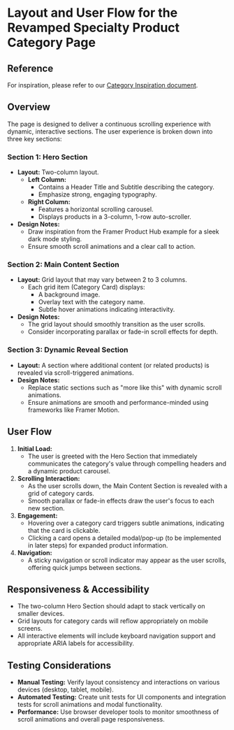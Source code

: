 # Layout and User Flow for the Revamped Specialty Product Category Page

## Reference
For inspiration, please refer to our [Category Inspiration document](docs/CategoryInspiration.md).

## Overview
The page is designed to deliver a continuous scrolling experience with dynamic, interactive sections. The user experience is broken down into three key sections:

### Section 1: Hero Section
- **Layout:** Two-column layout.
  - **Left Column:** 
    - Contains a Header Title and Subtitle describing the category.
    - Emphasize strong, engaging typography.
  - **Right Column:**
    - Features a horizontal scrolling carousel.
    - Displays products in a 3-column, 1-row auto-scroller.
- **Design Notes:**
  - Draw inspiration from the Framer Product Hub example for a sleek dark mode styling.
  - Ensure smooth scroll animations and a clear call to action.

### Section 2: Main Content Section
- **Layout:** Grid layout that may vary between 2 to 3 columns.
  - Each grid item (Category Card) displays:
    - A background image.
    - Overlay text with the category name.
    - Subtle hover animations indicating interactivity.
- **Design Notes:**
  - The grid layout should smoothly transition as the user scrolls.
  - Consider incorporating parallax or fade-in scroll effects for depth.

### Section 3: Dynamic Reveal Section
- **Layout:** A section where additional content (or related products) is revealed via scroll-triggered animations.
- **Design Notes:**
  - Replace static sections such as "more like this" with dynamic scroll animations.
  - Ensure animations are smooth and performance-minded using frameworks like Framer Motion.

## User Flow
1. **Initial Load:**
   - The user is greeted with the Hero Section that immediately communicates the category's value through compelling headers and a dynamic product carousel.
2. **Scrolling Interaction:**
   - As the user scrolls down, the Main Content Section is revealed with a grid of category cards.
   - Smooth parallax or fade-in effects draw the user's focus to each new section.
3. **Engagement:**
   - Hovering over a category card triggers subtle animations, indicating that the card is clickable.
   - Clicking a card opens a detailed modal/pop-up (to be implemented in later steps) for expanded product information.
4. **Navigation:**
   - A sticky navigation or scroll indicator may appear as the user scrolls, offering quick jumps between sections.

## Responsiveness & Accessibility
- The two-column Hero Section should adapt to stack vertically on smaller devices.
- Grid layouts for category cards will reflow appropriately on mobile screens.
- All interactive elements will include keyboard navigation support and appropriate ARIA labels for accessibility.

## Testing Considerations
- **Manual Testing:** Verify layout consistency and interactions on various devices (desktop, tablet, mobile).
- **Automated Testing:** Create unit tests for UI components and integration tests for scroll animations and modal functionality.
- **Performance:** Use browser developer tools to monitor smoothness of scroll animations and overall page responsiveness. 